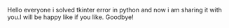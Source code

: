 Hello everyone i solved tkinter error in python and now i am sharing it with you.I will be happy like if you like.
Goodbye!
